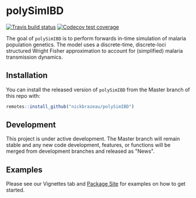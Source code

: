 
# polySimIBD

<!-- badges: start -->
[![Travis build status](https://travis-ci.org/nickbrazeau/polySimIBD.svg?branch=master)](https://travis-ci.org/nickbrazeau/polySimIBD)
[![Codecov test coverage](https://codecov.io/gh/nickbrazeau/polySimIBD/branch/master/graph/badge.svg)](https://codecov.io/gh/nickbrazeau/polySimIBD?branch=master)
<!-- badges: end -->

The goal of `polySimIBD` is to perform forwards in-time simulation of malaria population genetics. The model uses a discrete-time, discrete-loci structured Wright Fisher approximation to account for (simplified) malaria transmission dynamics.   

## Installation

You can install the released version of `polySimIBD` from the Master branch of this repo with: 

``` r
remotes::install_github("nickbrazeau/polySimIBD")
```

## Development
This project is under active development. The Master branch will remain stable and any new code development, features, or functions will be merged from development branches and released as "News". 


## Examples
Please see our Vignettes tab and [Package Site](https://nickbrazeau.github.io/polySimIBD/) for examples on how to get started. 


